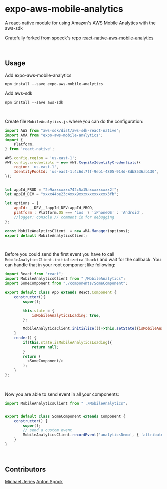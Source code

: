 # expo-aws-mobile-analytics

A react-native module for using Amazon's AWS Mobile Analytics with the aws-sdk

Gratefully forked from spoeck's repo
[react-native-aws-mobile-analytics](https://github.com/innFactory/react-native-aws-mobile-analytics)

<br/>

## Usage
Add expo-aws-mobile-analytics
```
npm install --save expo-aws-mobile-analytics
```



Add aws-sdk
```
npm install --save aws-sdk
```

<br/>

Create file `MobileAnalytics.js` where you can do the configuration:
```javascript
import AWS from "aws-sdk/dist/aws-sdk-react-native";
import AMA from "expo-aws-mobile-analytics";
import {
    Platform,
} from 'react-native';

AWS.config.region = 'us-east-1';
AWS.config.credentials = new AWS.CognitoIdentityCredentials({
    region: 'us-east-1',
    IdentityPoolId: 'us-east-1:4c6d17ff-9eb1-4805-914d-8db8536ab130',
});


let appId_PROD = "2e9axxxxxxx742c5a35axxxxxxxxx2f";
let appId_DEV = "xxxx44be23c4xxx9xxxxxxxxxxxxx3fb";

let options = {
    appId: __DEV__?appId_DEV:appId_PROD,
    platform : Platform.OS === 'ios' ? 'iPhoneOS' : 'Android',
    //logger: console // comment in for debugging
};

const MobileAnalyticsClient  = new AMA.Manager(options);
export default MobileAnalyticsClient;
```

<br/>

Before you could send the first event you have to call `MobileAnalyticsClient.initialize(callback)` and wait for the callback. You can handle that in your root component like following:
```javascript
import React from "react";
import MobileAnalyticsClient from "./MobileAnalytics";
import SomeComponent from "./components/SomeComponent";

export default class App extends React.Component {
    constructor(){
        super();

        this.state = {
            isMobileAnalyticsLoading: true,
        };

        MobileAnalyticsClient.initialize(()=>this.setState({isMobileAnalyticsLoading: false}));
    }
    render() {
        if(this.state.isMobileAnalyticsLoading){
            return null;
        }
        return (
          <SomeComponent/>
        );
    }
};
```

<br/>

Now you are able to send event in all your components:
```javascript
import MobileAnalyticsClient from "../MobileAnalytics";


export default class SomeComponent extends Component {
    constructor() {
        super();
        // send a custom event
        MobileAnalyticsClient.recordEvent('analyticsDemo', { 'attribute_1': 'main', 'attribute_2': 'page' }, { 'metric_1': 1 });
    }
}
```

<br/>


## Contributors

[Michael Jeries](https://github.com/mjeries)
[Anton Spöck](https://github.com/spoeck)
